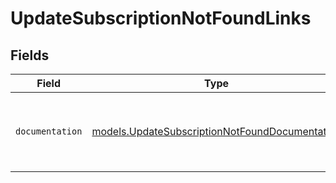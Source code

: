 # UpdateSubscriptionNotFoundLinks


## Fields

| Field                                                                                                  | Type                                                                                                   | Required                                                                                               | Description                                                                                            |
| ------------------------------------------------------------------------------------------------------ | ------------------------------------------------------------------------------------------------------ | ------------------------------------------------------------------------------------------------------ | ------------------------------------------------------------------------------------------------------ |
| `documentation`                                                                                        | [models.UpdateSubscriptionNotFoundDocumentation](../models/updatesubscriptionnotfounddocumentation.md) | :heavy_check_mark:                                                                                     | The URL to the generic Mollie API error handling guide.                                                |